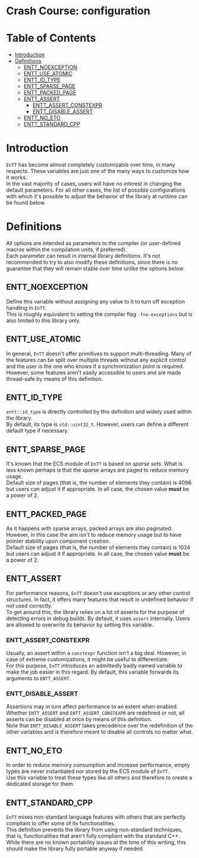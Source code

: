 # Crash Course: configuration

<!--
@cond TURN_OFF_DOXYGEN
-->
# Table of Contents

* [Introduction](#introduction)
* [Definitions](#definitions)
  * [ENTT_NOEXCEPTION](#entt_noexception)
  * [ENTT_USE_ATOMIC](#entt_use_atomic)
  * [ENTT_ID_TYPE](#entt_id_type)
  * [ENTT_SPARSE_PAGE](#entt_sparse_page)
  * [ENTT_PACKED_PAGE](#entt_packed_page)
  * [ENTT_ASSERT](#entt_assert)
    * [ENTT_ASSERT_CONSTEXPR](#entt_assert_constexpr)
    * [ENTT_DISABLE_ASSERT](#entt_disable_assert)
  * [ENTT_NO_ETO](#entt_no_eto)
  * [ENTT_STANDARD_CPP](#entt_standard_cpp)

<!--
@endcond TURN_OFF_DOXYGEN
-->

# Introduction

`EnTT` has become almost completely customizable over time, in many
respects. These variables are just one of the many ways to customize how it
works.<br/>
In the vast majority of cases, users will have no interest in changing the
default parameters. For all other cases, the list of possible configurations
with which it's possible to adjust the behavior of the library at runtime can be
found below.

# Definitions

All options are intended as parameters to the compiler (or user-defined macros
within the compilation units, if preferred).<br/>
Each parameter can result in internal library definitions. It's not recommended
to try to also modify these definitions, since there is no guarantee that they
will remain stable over time unlike the options below.

## ENTT_NOEXCEPTION

Define this variable without assigning any value to it to turn off exception
handling in `EnTT`.<br/>
This is roughly equivalent to setting the compiler flag `-fno-exceptions` but is
also limited to this library only.

## ENTT_USE_ATOMIC

In general, `EnTT` doesn't offer primitives to support multi-threading. Many of
the features can be split over multiple threads without any explicit control and
the user is the one who knows if a synchronization point is required.<br/>
However, some features aren't easily accessible to users and are made
thread-safe by means of this definition.

## ENTT_ID_TYPE

`entt::id_type` is directly controlled by this definition and widely used within
the library.<br/>
By default, its type is `std::uint32_t`. However, users can define a different
default type if necessary.

## ENTT_SPARSE_PAGE

It's known that the ECS module of `EnTT` is based on _sparse sets_. What is less
known perhaps is that the sparse arrays are paged to reduce memory usage.<br/>
Default size of pages (that is, the number of elements they contain) is 4096 but
users can adjust it if appropriate. In all case, the chosen value **must** be a
power of 2.

## ENTT_PACKED_PAGE

As it happens with sparse arrays, packed arrays are also paginated. However, in
this case the aim isn't to reduce memory usage but to have pointer stability
upon component creation.<br/>
Default size of pages (that is, the number of elements they contain) is 1024 but
users can adjust it if appropriate. In all case, the chosen value **must** be a
power of 2.

## ENTT_ASSERT

For performance reasons, `EnTT` doesn't use exceptions or any other control
structures. In fact, it offers many features that result in undefined behavior
if not used correctly.<br/>
To get around this, the library relies on a lot of asserts for the purpose of
detecting errors in debug builds. By default, it uses `assert` internally. Users
are allowed to overwrite its behavior by setting this variable.

### ENTT_ASSERT_CONSTEXPR

Usually, an assert within a `constexpr` function isn't a big deal. However, in
case of extreme customizations, it might be useful to differentiate.<br/>
For this purpose, `EnTT` introduces an admittedly badly named variable to make
the job easier in this regard. By default, this variable forwards its arguments
to `ENTT_ASSERT`.

### ENTT_DISABLE_ASSERT

Assertions may in turn affect performance to an extent when enabled. Whether
`ENTT_ASSERT` and `ENTT_ASSERT_CONSTEXPR` are redefined or not, all asserts can
be disabled at once by means of this definition.<br/>
Note that `ENTT_DISABLE_ASSERT` takes precedence over the redefinition of the
other variables and is therefore meant to disable all controls no matter what.

## ENTT_NO_ETO

In order to reduce memory consumption and increase performance, empty types are
never instantiated nor stored by the ECS module of `EnTT`.<br/>
Use this variable to treat these types like all others and therefore to create a
dedicated storage for them.

## ENTT_STANDARD_CPP

`EnTT` mixes non-standard language features with others that are perfectly
compliant to offer some of its functionalities.<br/>
This definition prevents the library from using non-standard techniques, that
is, functionalities that aren't fully compliant with the standard C++.<br/>
While there are no known portability issues at the time of this writing, this
should make the library fully portable anyway if needed.
